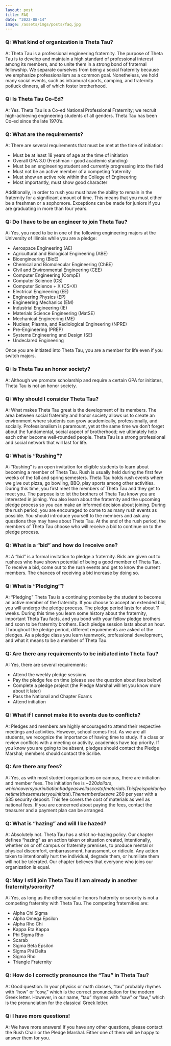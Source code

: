 ```yaml
---
layout: post
title: FAQ
date: "2022-08-14"
image: /assets/imgs/posts/faq.jpg
---
```


### Q: What kind of organization is Theta Tau?

A: Theta Tau is a professional engineering fraternity. The purpose of Theta Tau
is to develop and maintain a high standard of professional interest among its
members, and to unite them in a strong bond of fraternal fellowship. We separate
ourselves from being a social fraternity because we emphasize professionalism as
a common goal. Nonetheless, we hold many social events, such as intramural
sports, camping, and fraternity potluck dinners, all of which foster
brotherhood.

### Q: Is Theta Tau Co-Ed?

A: Yes. Theta Tau is a Co-ed National Professional Fraternity; we recruit 
high-achieving engineering students of all genders. 
Theta Tau has been Co-ed since the late 1970’s.

### Q: What are the requirements?

A: There are several requirements that must be met at the time of initiation:
- Must be at least 18 years of age at the time of initiation
- Overall GPA 3.0 (Freshman - good academic standing)
- Must be an engineering student and currently progressing into the field
- Must not be an active member of a competing fraternity
- Must show an active role within the College of Engineering
- Most importantly, must show good character

Additionally, in order to rush you must have the ability to remain in the fraternity for a 
significant amount of time. This means that you must either be a freshman or a sophomore. 
Exceptions can be made for juniors if you are graduating in more than four years.

### Q: Do I have to be an engineer to join Theta Tau?

A: Yes, you need to be in one of the following engineering majors at the
University of Illinois while you are a pledge:

- Aerospace Engineering (AE)
- Agricultural and Biological Engineering (ABE)
- Bioengineering (BioE)
- Chemical and Biomolecular Engineering (ChBE)
- Civil and Environmental Engineering (CEE)
- Computer Engineering (CompE)
- Computer Science (CS)
- Computer Science + X (CS+X)
- Electrical Engineering (EE)
- Engineering Physics (EP)
- Engineering Mechanics (EM)
- Industrial Engineering (IE)
- Materials Science Engineering (MatSE)
- Mechanical Engineering (ME)
- Nuclear, Plasma, and Radiological Engineering (NPRE)
- Pre-Engineering (PREP)
- Systems Engineering and Design (SE)
- Undeclared Engineering

Once you are initiated into Theta Tau, you are a member for life even if you
switch majors.

### Q: Is Theta Tau an honor society?

A: Although we promote scholarship and require a certain GPA for initiates,
Theta Tau is not an honor society.

### Q: Why should I consider Theta Tau?

A: What makes Theta Tau great is the development of its members. 
The area between social fraternity and honor society allows us to create an environment where 
students can grow academically, professionally, and socially. Professionalism is paramount, 
yet at the same time we don’t forget about the fundamental, social aspect of brotherhood;
we ultimately help each other become well-rounded people. Theta Tau is a strong professional and social network 
that will last for life.

### Q: What is “Rushing”?

A: “Rushing” is an open invitation for eligible students to learn about becoming a member of Theta Tau. 
Rush is usually held during the first few weeks of the fall and spring semesters. 
Theta Tau holds rush events where we give out pizza, go bowling, BBQ, play sports among other activities. 
During this time, you first meet the members of Theta Tau and they get to meet you. 
The purpose is to let the brothers of Theta Tau know you are interested in joining. 
You also learn about the fraternity and the upcoming pledge process so you can make an informed decision about joining. 
During the rush period, you are encouraged to come to as many rush events as possible. 
You should introduce yourself to the members and ask any questions they may have about Theta Tau. 
At the end of the rush period, the members of Theta Tau choose who will receive a bid to continue on to the pledge process.

### Q: What is a “bid” and how do I receive one?

A: A “bid” is a formal invitation to pledge a fraternity. 
Bids are given out to rushees who have shown potential of being a good member of Theta Tau. 
To receive a bid, come out to the rush events and get to know the current members. 
The chances of receiving a bid increase by doing so.

### Q: What is “Pledging”?

A: “Pledging” Theta Tau is a continuing promise by the student to become an
active member of the fraternity. If you choose to accept an extended bid, you
will undergo the pledge process. The pledge period lasts for about 11 weeks.
During this time you learn some history about the fraternity, important Theta
Tau facts, and you bond with your fellow pledge brothers and soon to be
fraternity brothers. Each pledge session lasts about an hour. Throughout the
pledge period, different requirements are asked of the pledges. As a pledge
class you learn teamwork, professional development, and what it means to be a
member of Theta Tau.

### Q: Are there any requirements to be initiated into Theta Tau?

A: Yes, there are several requirements:
- Attend the weekly pledge sessions
- Pay the pledge fee on time (please see the question about fees below)
- Complete a pledge project (the Pledge Marshal will let you know more about it later)
- Pass the National and Chapter Exams
- Attend initiation

### Q: What if I cannot make it to events due to conflicts?

A: Pledges and members are highly encouraged to attend their respective meetings and activities. 
However, school comes first. As we are all students, we recognize the importance of having time to study. 
If a class or review conflicts with a meeting or activity, academics have top priority. 
If you know you are going to be absent, pledges should contact the Pledge Marshal; members should contact the Scribe.

### Q: Are there any fees?

A: Yes, as with most student organizations on campus, there are initiation and member fees. 
The initiation fee is ~$220 dollars, which covers your initiation badge as well as cost of materials. 
This fee is paid only one time (the semester you initiate). The member dues are ~$260 per year with a $35 security deposit. 
This fee covers the cost of materials as well as national fees. 
If you are concerned about paying the fees, contact the treasurer and a payment plan can be arranged.

### Q: What is “hazing” and will I be hazed?

A: Absolutely not. Theta Tau has a strict no-hazing policy. Our chapter defines
“hazing” as an action taken or situation created, intentionally, whether on or
off campus or fraternity premises, to produce mental or physical discomfort,
embarrassment, harassment, or ridicule. Any action taken to intentionally hurt
the individual, degrade them, or humiliate them will not be tolerated. Our
chapter believes that everyone who joins our organization is equal.

### Q: May I still join Theta Tau if I am already in another fraternity/sorority?

A: Yes, as long as the other social or honors fraternity or sorority is not a
competing fraternity with Theta Tau. The competing fraternities are:
- Alpha Chi Sigma
- Alpha Omega Epsilon
- Alpha Rho Chi
- Kappa Eta Kappa
- Phi Sigma Rho
- Scarab
- Sigma Beta Epsilon
- Sigma Phi Delta
- Sigma Rho
- Triangle Fraternity

### Q: How do I correctly pronounce the “Tau” in Theta Tau?

A: Good question. In your physics or math classes, “tau” probably rhymes with
“how” or “cow,” which is the correct pronunciation for the modern Greek letter.
However, in our name, “tau” rhymes with “saw” or “law,” which is the
pronunciation for the classical Greek letter.

### Q: I have more questions!

A: We have more answers! If you have any other questions, please contact the
Rush Chair or the Pledge Marshal. Either one of them will be happy to answer
them for you.
